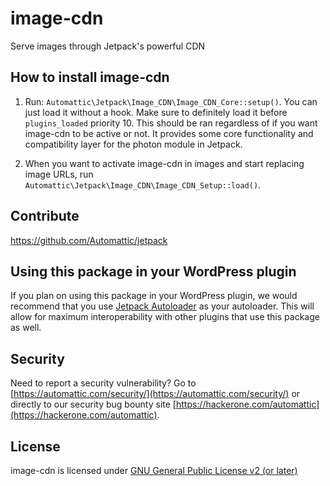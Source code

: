 # image-cdn

Serve images through Jetpack's powerful CDN

## How to install image-cdn

1. Run: `Automattic\Jetpack\Image_CDN\Image_CDN_Core::setup()`. You can just load it without a hook. Make sure to definitely load it before `plugins_loaded` priority 10. This should be ran regardless of if you want image-cdn to be active or not. It provides some core functionality and compatibility layer for the photon module in Jetpack.

2. When you want to activate image-cdn in images and start replacing image URLs, run `Automattic\Jetpack\Image_CDN\Image_CDN_Setup::load()`.

## Contribute
https://github.com/Automattic/jetpack

## Using this package in your WordPress plugin

If you plan on using this package in your WordPress plugin, we would recommend that you use [Jetpack Autoloader](https://packagist.org/packages/automattic/jetpack-autoloader) as your autoloader. This will allow for maximum interoperability with other plugins that use this package as well.

## Security

Need to report a security vulnerability? Go to [https://automattic.com/security/](https://automattic.com/security/) or directly to our security bug bounty site [https://hackerone.com/automattic](https://hackerone.com/automattic).

## License

image-cdn is licensed under [GNU General Public License v2 (or later)](./LICENSE.txt)

